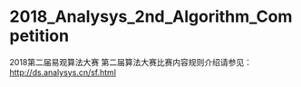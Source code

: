 # 2018_Analysys_2nd_Algorithm_Competition
2018第二届易观算法大赛
第二届算法大赛比赛内容规则介绍请参见：http://ds.analysys.cn/sf.html

